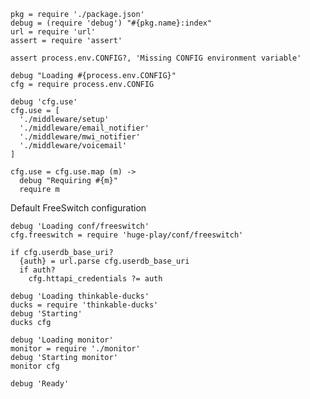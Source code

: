     pkg = require './package.json'
    debug = (require 'debug') "#{pkg.name}:index"
    url = require 'url'
    assert = require 'assert'

    assert process.env.CONFIG?, 'Missing CONFIG environment variable'

    debug "Loading #{process.env.CONFIG}"
    cfg = require process.env.CONFIG

    debug 'cfg.use'
    cfg.use = [
      './middleware/setup'
      './middleware/email_notifier'
      './middleware/mwi_notifier'
      './middleware/voicemail'
    ]

    cfg.use = cfg.use.map (m) ->
      debug "Requiring #{m}"
      require m

Default FreeSwitch configuration

    debug 'Loading conf/freeswitch'
    cfg.freeswitch = require 'huge-play/conf/freeswitch'

    if cfg.userdb_base_uri?
      {auth} = url.parse cfg.userdb_base_uri
      if auth?
        cfg.httapi_credentials ?= auth

    debug 'Loading thinkable-ducks'
    ducks = require 'thinkable-ducks'
    debug 'Starting'
    ducks cfg

    debug 'Loading monitor'
    monitor = require './monitor'
    debug 'Starting monitor'
    monitor cfg

    debug 'Ready'
